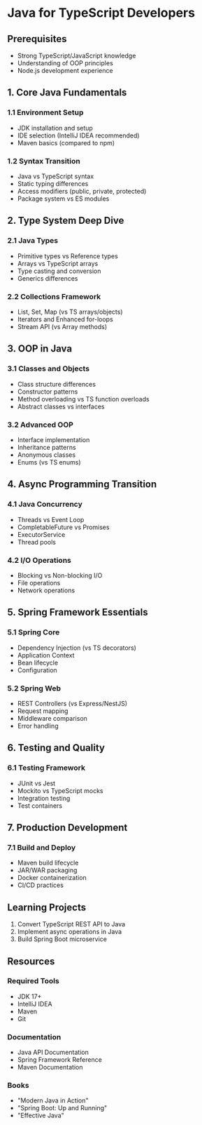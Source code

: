 # Java for TypeScript Developers

## Prerequisites
- Strong TypeScript/JavaScript knowledge
- Understanding of OOP principles
- Node.js development experience

## 1. Core Java Fundamentals
### 1.1 Environment Setup
- JDK installation and setup
- IDE selection (IntelliJ IDEA recommended)
- Maven basics (compared to npm)

### 1.2 Syntax Transition
- Java vs TypeScript syntax
- Static typing differences
- Access modifiers (public, private, protected)
- Package system vs ES modules

## 2. Type System Deep Dive
### 2.1 Java Types
- Primitive types vs Reference types
- Arrays vs TypeScript arrays
- Type casting and conversion
- Generics differences

### 2.2 Collections Framework
- List, Set, Map (vs TS arrays/objects)
- Iterators and Enhanced for-loops
- Stream API (vs Array methods)

## 3. OOP in Java
### 3.1 Classes and Objects
- Class structure differences
- Constructor patterns
- Method overloading vs TS function overloads
- Abstract classes vs interfaces

### 3.2 Advanced OOP
- Interface implementation
- Inheritance patterns
- Anonymous classes
- Enums (vs TS enums)

## 4. Async Programming Transition
### 4.1 Java Concurrency
- Threads vs Event Loop
- CompletableFuture vs Promises
- ExecutorService
- Thread pools

### 4.2 I/O Operations
- Blocking vs Non-blocking I/O
- File operations
- Network operations

## 5. Spring Framework Essentials
### 5.1 Spring Core
- Dependency Injection (vs TS decorators)
- Application Context
- Bean lifecycle
- Configuration

### 5.2 Spring Web
- REST Controllers (vs Express/NestJS)
- Request mapping
- Middleware comparison
- Error handling

## 6. Testing and Quality
### 6.1 Testing Framework
- JUnit vs Jest
- Mockito vs TypeScript mocks
- Integration testing
- Test containers

## 7. Production Development
### 7.1 Build and Deploy
- Maven build lifecycle
- JAR/WAR packaging
- Docker containerization
- CI/CD practices

## Learning Projects
1. Convert TypeScript REST API to Java
2. Implement async operations in Java
3. Build Spring Boot microservice

## Resources
### Required Tools
- JDK 17+
- IntelliJ IDEA
- Maven
- Git

### Documentation
- Java API Documentation
- Spring Framework Reference
- Maven Documentation

### Books
- "Modern Java in Action"
- "Spring Boot: Up and Running"
- "Effective Java"